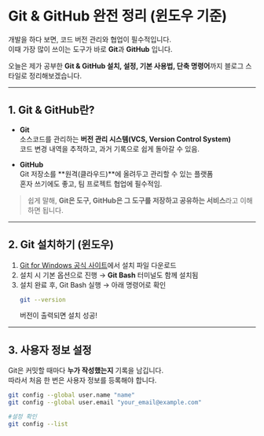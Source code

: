 # Git & GitHub 완전 정리 (윈도우 기준)

개발을 하다 보면, 코드 버전 관리와 협업이 필수적입니다.  
이때 가장 많이 쓰이는 도구가 바로 **Git**과 **GitHub** 입니다.  

오늘은 제가 공부한 **Git & GitHub 설치, 설정, 기본 사용법, 단축 명령어**까지 블로그 스타일로 정리해보겠습니다.

---

## 1. Git & GitHub란?

- **Git**  
  소스코드를 관리하는 **버전 관리 시스템(VCS, Version Control System)**  
   코드 변경 내역을 추적하고, 과거 기록으로 쉽게 돌아갈 수 있음.  

- **GitHub**  
  Git 저장소를 **원격(클라우드)**에 올려두고 관리할 수 있는 플랫폼  
   혼자 쓰기에도 좋고, 팀 프로젝트 협업에 필수적임.  

> 쉽게 말해, **Git은 도구, GitHub은 그 도구를 저장하고 공유하는 서비스**라고 이해하면 됩니다.

---

## 2. Git 설치하기 (윈도우)

1. [Git for Windows 공식 사이트](https://gitforwindows.org/)에서 설치 파일 다운로드  
2. 설치 시 기본 옵션으로 진행 → **Git Bash** 터미널도 함께 설치됨  
3. 설치 완료 후, Git Bash 실행 → 아래 명령어로 확인
    ```bash
    git --version
    ```
     버전이 출력되면 설치 성공!

---

## 3. 사용자 정보 설정

Git은 커밋할 때마다 **누가 작성했는지** 기록을 남깁니다.  
따라서 처음 한 번은 사용자 정보를 등록해야 합니다.  

```bash
git config --global user.name "name"
git config --global user.email "your_email@example.com"

#설정 확인
git config --list
```


